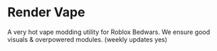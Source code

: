 # Render Vape
A very hot vape modding utility for Roblox Bedwars. We ensure good visuals & overpowered modules. (weekly updates yes)
